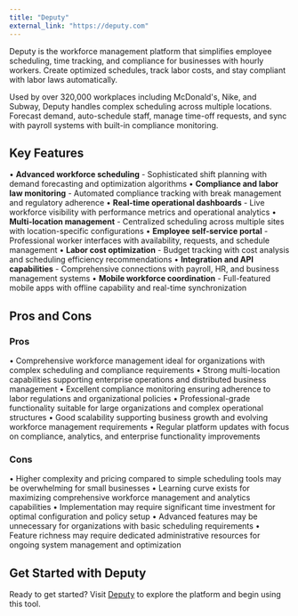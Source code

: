 ```yaml
---
title: "Deputy"
external_link: "https://deputy.com"
---
```

Deputy is the workforce management platform that simplifies employee scheduling, time tracking, and compliance for businesses with hourly workers. Create optimized schedules, track labor costs, and stay compliant with labor laws automatically.

Used by over 320,000 workplaces including McDonald's, Nike, and Subway, Deputy handles complex scheduling across multiple locations. Forecast demand, auto-schedule staff, manage time-off requests, and sync with payroll systems with built-in compliance monitoring.

## Key Features

• **Advanced workforce scheduling** - Sophisticated shift planning with demand forecasting and optimization algorithms
• **Compliance and labor law monitoring** - Automated compliance tracking with break management and regulatory adherence
• **Real-time operational dashboards** - Live workforce visibility with performance metrics and operational analytics
• **Multi-location management** - Centralized scheduling across multiple sites with location-specific configurations
• **Employee self-service portal** - Professional worker interfaces with availability, requests, and schedule management
• **Labor cost optimization** - Budget tracking with cost analysis and scheduling efficiency recommendations
• **Integration and API capabilities** - Comprehensive connections with payroll, HR, and business management systems
• **Mobile workforce coordination** - Full-featured mobile apps with offline capability and real-time synchronization

## Pros and Cons

### Pros
• Comprehensive workforce management ideal for organizations with complex scheduling and compliance requirements
• Strong multi-location capabilities supporting enterprise operations and distributed business management
• Excellent compliance monitoring ensuring adherence to labor regulations and organizational policies
• Professional-grade functionality suitable for large organizations and complex operational structures
• Good scalability supporting business growth and evolving workforce management requirements
• Regular platform updates with focus on compliance, analytics, and enterprise functionality improvements

### Cons
• Higher complexity and pricing compared to simple scheduling tools may be overwhelming for small businesses
• Learning curve exists for maximizing comprehensive workforce management and analytics capabilities
• Implementation may require significant time investment for optimal configuration and policy setup
• Advanced features may be unnecessary for organizations with basic scheduling requirements
• Feature richness may require dedicated administrative resources for ongoing system management and optimization

## Get Started with Deputy

Ready to get started? Visit [Deputy](https://deputy.com) to explore the platform and begin using this tool.